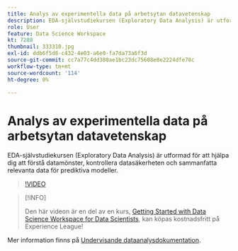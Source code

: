 ```yaml
---
title: Analys av experimentella data på arbetsytan datavetenskap
description: EDA-självstudiekursen (Exploratory Data Analysis) är utformad för att hjälpa dig att upptäcka mönster i data, kontrollera datasäktheten och sammanfatta relevanta data för prediktiva modeller.
role: User
feature: Data Science Workspace
kt: 7288
thumbnail: 333310.jpg
exl-id: ddb6f5d8-c432-4e03-a6e0-fa7da73a6f3d
source-git-commit: cc7a77c4dd380ae1bc23dc75608e8e2224dfe78c
workflow-type: tm+mt
source-wordcount: '114'
ht-degree: 0%

---
```


# Analys av experimentella data på arbetsytan datavetenskap

EDA-självstudiekursen (Exploratory Data Analysis) är utformad för att hjälpa dig att förstå datamönster, kontrollera datasäkerheten och sammanfatta relevanta data för prediktiva modeller.

>[!VIDEO](https://video.tv.adobe.com/v/333310)

>[!INFO]
>
> Den här videon är en del av en kurs, [Getting Started with Data Science Workspace for Data Scientists](https://experienceleague.adobe.com/?recommended=ExperiencePlatform-U-1-2021.1.dsw), kan köpas kostnadsfritt på Experience League!

Mer information finns på [Undervisande dataanalysdokumentation](https://experienceleague.adobe.com/docs/experience-platform/data-science-workspace/jupyterlab/eda-notebook.html?lang=en).
